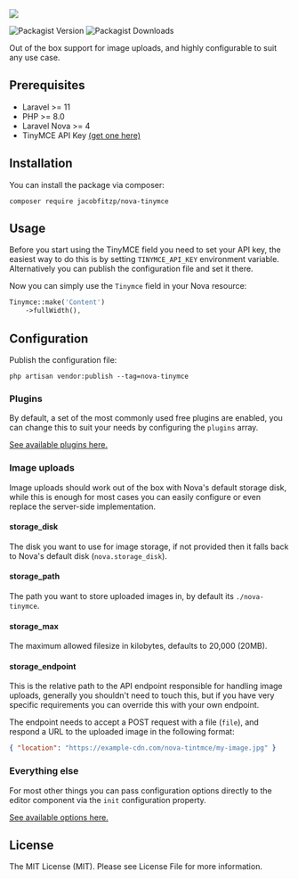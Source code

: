 <img src="https://banners.beyondco.de/Nova%20TinyMCE%20Field.png?theme=light&packageManager=composer+require&packageName=jacobfitzp%2Fnova-tinymce&pattern=architect&style=style_1&description=TinyMCE+field+for+Laravel+Nova&md=1&showWatermark=0&fontSize=100px&images=https%3A%2F%2Flaravel.com%2Fimg%2Flogomark.min.svg">

![Packagist Version](https://img.shields.io/packagist/v/jacobfitzp/nova-tinymce)
![Packagist Downloads](https://img.shields.io/packagist/dm/jacobfitzp/nova-tinymce)

Out of the box support for image uploads, and highly configurable to suit any use case.

## Prerequisites

- Laravel >= 11
- PHP >= 8.0
- Laravel Nova >= 4
- TinyMCE API Key [(get one here)](https://www.tiny.cloud/auth/signup/)

## Installation

You can install the package via composer:

```shell
composer require jacobfitzp/nova-tinymce
```

## Usage

Before you start using the TinyMCE field you need to set your API key, the easiest way to do this is by 
setting `TINYMCE_API_KEY` environment variable. Alternatively you can publish the configuration file and set it there.

Now you can simply use the `Tinymce` field in your Nova resource:

```php
Tinymce::make('Content')
    ->fullWidth(),
```

## Configuration

Publish the configuration file:

```shell
php artisan vendor:publish --tag=nova-tinymce
```

### Plugins

By default, a set of the most commonly used free plugins are enabled, you can change this to suit your needs by configuring
the `plugins` array.

[See available plugins here.](https://www.tiny.cloud/docs/tinymce/latest/plugins/)

### Image uploads

Image uploads should work out of the box with Nova's default storage disk, while this is enough for most cases you can 
easily configure or even replace the server-side implementation.

#### storage_disk

The disk you want to use for image storage, if not provided then it falls back to Nova's default disk (`nova.storage_disk`).

#### storage_path

The path you want to store uploaded images in, by default its `./nova-tinymce`.

#### storage_max

The maximum allowed filesize in kilobytes, defaults to 20,000 (20MB).

#### storage_endpoint

This is the relative path to the API endpoint responsible for handling image uploads, generally you
shouldn't need to touch this, but if you have very specific requirements you can override this with your
own endpoint.

The endpoint needs to accept a POST request with a file (`file`), and respond a URL to the uploaded image in the following
format:
```json
{ "location": "https://example-cdn.com/nova-tintmce/my-image.jpg" }
```

### Everything else

For most other things you can pass configuration options directly to the editor component via the `init` configuration property.

[See available options here.](https://www.tiny.cloud/docs/tinymce/latest/initial-configuration/)

## License

The MIT License (MIT). Please see License File for more information.
